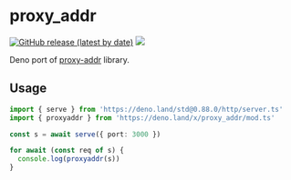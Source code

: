 # proxy_addr

[![GitHub release (latest by date)][releases]][releases-page] [![][docs-badge]][docs]

Deno port of [proxy-addr](https://github.com/jshttp/proxy-addr/blob/master/index.js) library.

## Usage

```ts
import { serve } from 'https://deno.land/std@0.88.0/http/server.ts'
import { proxyaddr } from 'https://deno.land/x/proxy_addr/mod.ts'

const s = await serve({ port: 3000 })

for await (const req of s) {
  console.log(proxyaddr(s))
}
```

[license]: https://github.com/deno-libs/proxy_addr/blob/master/LICENSE
[releases]: https://img.shields.io/github/v/release/deno-libs/proxy_addr?style=flat-square
[docs-badge]: https://img.shields.io/github/v/release/deno-libs/proxy_addr?color=yellow&label=docs&logo=deno&style=flat-square
[docs]: https://doc.deno.land/https/deno.land/x/proxy_addr/mod.ts
[releases-page]: https://github.com/deno-libs/proxy_addr/releases
